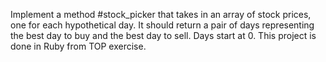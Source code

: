 Implement a method #stock_picker that takes in an array of stock prices, one for each hypothetical day. It should return a pair of days representing the best day to buy and the best day to sell. Days start at 0. This project is done in Ruby from TOP exercise.